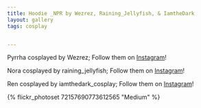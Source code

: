 ```yaml
---
title: Hoodie _NPR by Wezrez, Raining_Jellyfish, & IamtheDark
layout: gallery
tags: cosplay


---
```


Pyrrha cosplayed by Wezrez; Follow them on [Instagram](https://www.instagram.com/Wezrez)!

Nora cosplayed by raining_jellyfish; Follow them on [Instagram](https://www.instagram.com/raining_jellyfish)!

Ren cosplayed by iamthedark_cosplay; Follow them on [Instagram](https://www.instagram.com/iamthedark_cosplay)!

{% flickr_photoset 72157690773612565 "Medium" %}